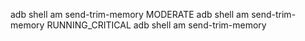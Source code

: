 adb shell am send-trim-memory <app package> MODERATE
adb shell am send-trim-memory <app package> RUNNING_CRITICAL
adb shell am send-trim-memory
